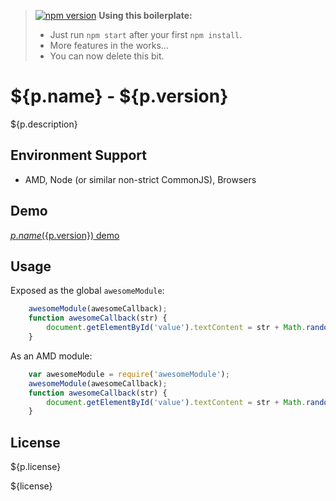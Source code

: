 > [![npm version](https://badge.fury.io/js/${p.name}.svg)](https://badge.fury.io/js/${p.name})
> __Using this boilerplate:__
> * Just run `npm start` after your first `npm install`.
> * More features in the works...
> * You can now delete this bit.

# ${p.name} - ${p.version}
${p.description}

## Environment Support
* AMD, Node (or similar non-strict CommonJS), Browsers

## Demo
[${p.name} (${p.version}) demo](http://${p.author.github}.github.com/${p.name})

## Usage
Exposed as the global `awesomeModule`:
```js
	awesomeModule(awesomeCallback);
	function awesomeCallback(str) {
		document.getElementById('value').textContent = str + Math.random();
	}
```
As an AMD module:
```js
	var awesomeModule = require('awesomeModule');
	awesomeModule(awesomeCallback);
	function awesomeCallback(str) {
		document.getElementById('value').textContent = str + Math.random();
	}
```

## License
${p.license}

${license}